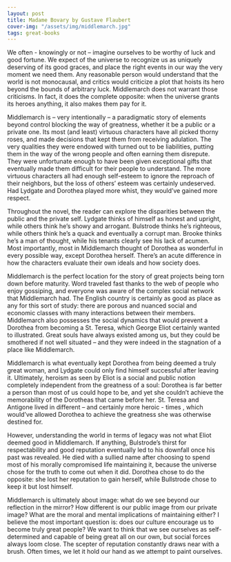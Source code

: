 ```yaml
---
layout: post
title: Madame Bovary by Gustave Flaubert
cover-img: "/assets/img/middlemarch.jpg"
tags: great-books
---
```


We often - knowingly or not – imagine ourselves to be worthy of luck and good fortune. We expect of the universe to recognize us as uniquely deserving of its good graces, and place the right events in our way the very moment we need them. Any reasonable person would understand that the world is not monocausal, and critics would criticize a plot that hoists its hero beyond the bounds of arbitrary luck. Middlemarch does not warrant those criticisms. In fact, it does the complete opposite: when the universe grants its heroes anything, it also makes them pay for it. 

Middlemarch is – very intentionally – a paradigmatic story of elements beyond control blocking the way of greatness, whether it be a public or a private one. Its most (and least) virtuous characters have all picked thorny roses, and made decisions that kept them from receiving adulation. The very qualities they were endowed with turned out to be liabilities, putting them in the way of the wrong people and often earning them disrepute. They were unfortunate enough to have been given exceptional gifts that eventually made them difficult for their people to understand. The more virtuous characters all had enough self-esteem to ignore the reproach of their neighbors, but the loss of others’ esteem was certainly undeserved. Had Lydgate and Dorothea played more whist, they would’ve gained more respect. 

Throughout the novel, the reader can explore the disparities between the public and the private self. Lydgate thinks of himself as honest and upright, while others think he’s showy and arrogant. Bulstrode thinks he’s righteous, while others think he’s a quack and eventually a corrupt man.  Brooke thinks he’s a man of thought, while his tenants clearly see his lack of acumen. Most importantly, most in Middlemarch thought of Dorothea as wonderful in every possible way, except Dorothea herself. There’s an acute difference in how the characters evaluate their own ideals and how society does. 

Middlemarch is the perfect location for the story of great projects being torn down before maturity. Word traveled fast thanks to the web of people who enjoy gossiping, and everyone was aware of the complex social network that Middlemarch had. The English country is certainly as good as place as any for this sort of study: there are porous and nuanced social and economic classes with many interactions between their members. Middlemarch also possesses the social dynamics that would prevent a Dorothea from becoming a St. Teresa, which George Eliot certainly wanted to illustrated. Great souls have always existed among us, but they could be smothered if not well situated – and they were indeed in the stagnation of a place like Middlemarch. 

Middlemarch is what eventually kept Dorothea from being deemed a truly great woman, and Lydgate could only find himself successful after leaving it. Ultimately, heroism as seen by Eliot is a social and public notion completely independent from the greatness of a soul: Dorothea is far better a person than most of us could hope to be, and yet she couldn’t achieve the memorability of the Dorotheas that came before her. St. Teresa and Antigone lived in different – and certainly more heroic - times , which would’ve allowed Dorothea to achieve the greatness she was otherwise destined for. 

However, understanding the world in terms of legacy was not what Eliot deemed good in Middlemarch. If anything, Bulstrode’s thirst for respectability and good reputation eventually led to his downfall once his past was revealed. He died with a sullied name after choosing to spend most of his morally compromised life maintaining it, because the universe chose for the truth to come out when it did. Dorothea chose to do the opposite: she lost her reputation to gain herself, while Bullstrode chose to keep it but lost himself. 

Middlemarch is ultimately about image: what do we see beyond our reflection in the mirror? How different is our public image from our private image? What are the moral and mental implications of maintaining either? I believe the most important question is: does our culture encourage us to become truly great people? We want to think that we see ourselves as self-determined and capable of being great all on our own, but social forces always loom close. The scepter of reputation constantly draws near with a brush. Often times, we let it hold our hand as we attempt to paint ourselves. 